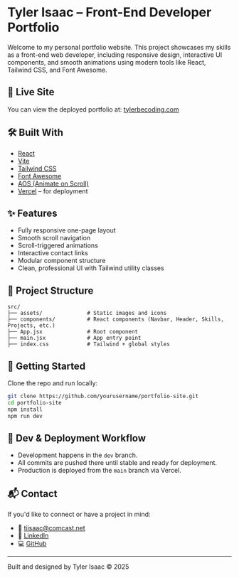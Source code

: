 # Tyler Isaac – Front-End Developer Portfolio

Welcome to my personal portfolio website. This project showcases my skills as a front-end web developer, including responsive design, interactive UI components, and smooth animations using modern tools like React, Tailwind CSS, and Font Awesome.

## 🔗 Live Site

You can view the deployed portfolio at: [tylerbecoding.com](https://tylerbecoding.com)

## 🛠 Built With

- [React](https://reactjs.org/)
- [Vite](https://vitejs.dev/)
- [Tailwind CSS](https://tailwindcss.com/)
- [Font Awesome](https://fontawesome.com/)
- [AOS (Animate on Scroll)](https://michalsnik.github.io/aos/)
- [Vercel](https://vercel.com/) – for deployment

## ✨ Features

- Fully responsive one-page layout
- Smooth scroll navigation
- Scroll-triggered animations
- Interactive contact links
- Modular component structure
- Clean, professional UI with Tailwind utility classes

## 📁 Project Structure

```
src/
├── assets/              # Static images and icons
├── components/          # React components (Navbar, Header, Skills, Projects, etc.)
├── App.jsx              # Root component
├── main.jsx             # App entry point
├── index.css            # Tailwind + global styles
```

## 🚀 Getting Started

Clone the repo and run locally:

```bash
git clone https://github.com/yourusername/portfolio-site.git
cd portfolio-site
npm install
npm run dev
```

## 🧪 Dev & Deployment Workflow

- Development happens in the `dev` branch.
- All commits are pushed there until stable and ready for deployment.
- Production is deployed from the `main` branch via Vercel.

## 📬 Contact

If you'd like to connect or have a project in mind:

- 📧 [tiisaac@comcast.net](mailto:tiisaac@comcast.net)
- 🔗 [LinkedIn](https://linkedin.com/in/tyler-isaac/)
- 💻 [GitHub](https://github.com/TylerIsaac)

---

Built and designed by Tyler Isaac ©️ 2025
